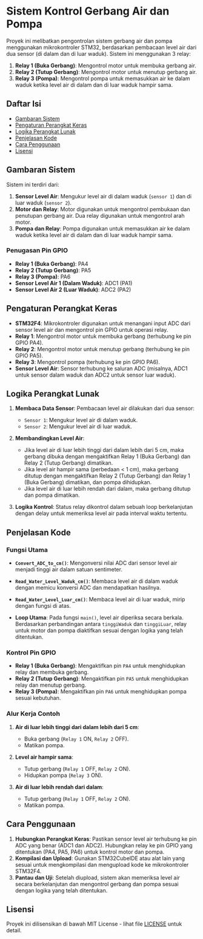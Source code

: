 # Sistem Kontrol Gerbang Air dan Pompa

Proyek ini melibatkan pengontrolan sistem gerbang air dan pompa menggunakan mikrokontroler STM32, berdasarkan pembacaan level air dari dua sensor (di dalam dan di luar waduk). Sistem ini menggunakan 3 relay:
1. **Relay 1 (Buka Gerbang)**: Mengontrol motor untuk membuka gerbang air.
2. **Relay 2 (Tutup Gerbang)**: Mengontrol motor untuk menutup gerbang air.
3. **Relay 3 (Pompa)**: Mengontrol pompa untuk memasukkan air ke dalam waduk ketika level air di dalam dan di luar waduk hampir sama.

## Daftar Isi
- [Gambaran Sistem](#gambaran-sistem)
- [Pengaturan Perangkat Keras](#pengaturan-perangkat-keras)
- [Logika Perangkat Lunak](#logika-perangkat-lunak)
- [Penjelasan Kode](#penjelasan-kode)
- [Cara Penggunaan](#cara-penggunaan)
- [Lisensi](#lisensi)

## Gambaran Sistem
Sistem ini terdiri dari:
1. **Sensor Level Air**: Mengukur level air di dalam waduk (`sensor 1`) dan di luar waduk (`sensor 2`).
2. **Motor dan Relay**: Motor digunakan untuk mengontrol pembukaan dan penutupan gerbang air. Dua relay digunakan untuk mengontrol arah motor.
3. **Pompa dan Relay**: Pompa digunakan untuk memasukkan air ke dalam waduk ketika level air di dalam dan di luar waduk hampir sama.

### Penugasan Pin GPIO
- **Relay 1 (Buka Gerbang)**: PA4
- **Relay 2 (Tutup Gerbang)**: PA5
- **Relay 3 (Pompa)**: PA6
- **Sensor Level Air 1 (Dalam Waduk)**: ADC1 (PA1)
- **Sensor Level Air 2 (Luar Waduk)**: ADC2 (PA2)

## Pengaturan Perangkat Keras
- **STM32F4**: Mikrokontroler digunakan untuk menangani input ADC dari sensor level air dan mengontrol pin GPIO untuk operasi relay.
- **Relay 1**: Mengontrol motor untuk membuka gerbang (terhubung ke pin GPIO PA4).
- **Relay 2**: Mengontrol motor untuk menutup gerbang (terhubung ke pin GPIO PA5).
- **Relay 3**: Mengontrol pompa (terhubung ke pin GPIO PA6).
- **Sensor Level Air**: Sensor terhubung ke saluran ADC (misalnya, ADC1 untuk sensor dalam waduk dan ADC2 untuk sensor luar waduk).

## Logika Perangkat Lunak

1. **Membaca Data Sensor**: Pembacaan level air dilakukan dari dua sensor:
   - `Sensor 1`: Mengukur level air di dalam waduk.
   - `Sensor 2`: Mengukur level air di luar waduk.

2. **Membandingkan Level Air**:
   - Jika level air di luar lebih tinggi dari dalam lebih dari 5 cm, maka gerbang dibuka dengan mengaktifkan Relay 1 (Buka Gerbang) dan Relay 2 (Tutup Gerbang) dimatikan.
   - Jika level air hampir sama (perbedaan < 1 cm), maka gerbang ditutup dengan mengaktifkan Relay 2 (Tutup Gerbang) dan Relay 1 (Buka Gerbang) dimatikan, dan pompa dihidupkan.
   - Jika level air di luar lebih rendah dari dalam, maka gerbang ditutup dan pompa dimatikan.

3. **Logika Kontrol**: Status relay dikontrol dalam sebuah loop berkelanjutan dengan delay untuk memeriksa level air pada interval waktu tertentu.

## Penjelasan Kode

### Fungsi Utama

- **`Convert_ADC_to_cm()`**:
  Mengonversi nilai ADC dari sensor level air menjadi tinggi air dalam satuan sentimeter.

- **`Read_Water_Level_Waduk_cm()`**:
  Membaca level air di dalam waduk dengan memicu konversi ADC dan mendapatkan hasilnya.

- **`Read_Water_Level_Luar_cm()`**:
  Membaca level air di luar waduk, mirip dengan fungsi di atas.

- **Loop Utama**:
  Pada fungsi `main()`, level air diperiksa secara berkala. Berdasarkan perbandingan antara `tinggiWaduk` dan `tinggiLuar`, relay untuk motor dan pompa diaktifkan sesuai dengan logika yang telah ditentukan.

### Kontrol Pin GPIO

- **Relay 1 (Buka Gerbang)**: Mengaktifkan pin `PA4` untuk menghidupkan relay dan membuka gerbang.
- **Relay 2 (Tutup Gerbang)**: Mengaktifkan pin `PA5` untuk menghidupkan relay dan menutup gerbang.
- **Relay 3 (Pompa)**: Mengaktifkan pin `PA6` untuk menghidupkan pompa sesuai kebutuhan.

### Alur Kerja Contoh

1. **Air di luar lebih tinggi dari dalam lebih dari 5 cm**:
   - Buka gerbang (`Relay 1` ON, `Relay 2` OFF).
   - Matikan pompa.

2. **Level air hampir sama**:
   - Tutup gerbang (`Relay 1` OFF, `Relay 2` ON).
   - Hidupkan pompa (`Relay 3` ON).

3. **Air di luar lebih rendah dari dalam**:
   - Tutup gerbang (`Relay 1` OFF, `Relay 2` ON).
   - Matikan pompa.

## Cara Penggunaan

1. **Hubungkan Perangkat Keras**: Pastikan sensor level air terhubung ke pin ADC yang benar (ADC1 dan ADC2). Hubungkan relay ke pin GPIO yang ditentukan (PA4, PA5, PA6) untuk kontrol motor dan pompa.
2. **Kompilasi dan Upload**: Gunakan STM32CubeIDE atau alat lain yang sesuai untuk mengkompilasi dan mengupload kode ke mikrokontroler STM32F4.
3. **Pantau dan Uji**: Setelah diupload, sistem akan memeriksa level air secara berkelanjutan dan mengontrol gerbang dan pompa sesuai dengan logika yang telah ditentukan.

## Lisensi

Proyek ini dilisensikan di bawah MIT License - lihat file [LICENSE](LICENSE) untuk detail.
